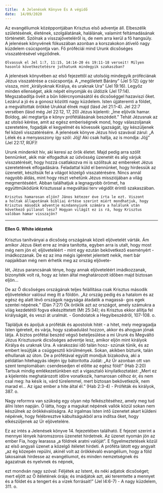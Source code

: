 ```yaml
---
title:  A Jelenések Könyve És A végidő
date:  14/09/2020
---
```


Az evangéliumok középpontjában Krisztus első adventje áll. Elbeszélik születésének, életének, szolgálatának, halálának, valamint feltámadásának történetét. Szólnak a visszajöveteléről is, de nem arra kerül a fő hangsúly. A jelenések könyvének fókuszában azonban a korszakokon átívelő nagy küzdelem csúcspontja van. Fő próféciái mind Urunk dicsőséges visszatérésével végződnek.

`Olvassuk el Jel 1:7, 11:15, 14:14-20 és 19:11-18 verseit! Milyen hasonló következtetésre juthatunk mindegyik szakaszban?`

A jelenések könyvében az első fejezettől az utolsóig mindegyik próféciának Jézus visszatérése a csúcspontja. A „megöletett Bárány” (Jel 5:12) úgy tér vissza, mint „királyoknak Királya, és uraknak Ura” (Jel 19:16). Legyőz minden ellenséget, akik népét elnyomják és üldözik (Jel 17:14). Megszabadítja övéit a bűn lidércnyomásától és dicsőséggel hazaviszi őket. Lezárul a jó és a gonosz közötti nagy küzdelem. Isten újjáteremti a földet, a megváltottak örökké Urukkal élnek majd (lásd Jel 21:1-4). Jel 22:7 versében (lásd még Jel 22:12, 17, 20) Jézus kijelenti: „Íme eljövök hamar. Boldog, aki megtartja e könyv prófétálásának beszédeit.” Tehát Jézusnak az az utolsó kérése, amit az egész emberiségnek mond, hogy válaszoljanak szeretetére, fogadják el kegyelmét és kövessék igazságát, így készüljenek fel közeli visszatérésére. A jelenések könyve Jézus hívó szavával zárul: „A Lélek és a menyasszony így szól: Jöjj! Aki csak hallja, az is mondja: Jöjj” (Jel 22:17, RÚF)!

Urunk mindenkit hív, aki keresi az örök életet. Majd pedig arra szólít bennünket, akik már elfogadtuk az üdvösség üzenetét és alig várjuk visszatérését, hogy hozzá csatlakozva mi is szólítsuk az embereket Jézus szeretetének elfogadására. Feladattal küld el bennünket, hogy hirdessük az üzenetét, készítsük fel a világot közelgő visszatérésére. Nincs annál nagyobb áldás, mint hogy részt vehetünk Jézus missziójában a világ megmentéséért. Abban találhatjuk a legnagyobb örömet, ha együttműködünk Krisztussal a megváltási terv végidőt érintő szakaszában. 

`Krisztus hamarosan eljön? János kétezer éve írta le ezt. Viszont a holtak állapotának bibliai értése szerint miért mondhatjuk, hogy Krisztus második adventje mindannyiunk számára a halálunk után következő pillanat lesz? Hogyan világít ez is rá, hogy Krisztus valóban hamar visszajön?`

---

#### Ellen G. White idézetek

Krisztus tanítványai a dicsőség országának közeli eljövetelét várták. Ám amikor Jézus őket erre az imára tanította, egyben arra is utalt, hogy most még nem jön el; eljöveteléért - mint egy ezután bekövetkező eseményért - imádkozzanak. De ez az ima mégis ígéretet jelentett nekik, mert bár napjaikban még nem érhetik meg az ország eljövete-

lét, Jézus parancsának ténye, hogy annak eljöveteléért imádkozzanak, bizonyíték volt rá, hogy az Isten által meghatározott időben majd biztosan eljön...

De az Ő dicsőséges országának teljes felállítása csak Krisztus második eljövetelekor valósul meg itt a földön. „Az ország pedig és a hatalom és az egész ég alatt lévő országok nagysága átadatik a magassá- gos egek szentei népének.” (Dán 7:27) Ők öröklik azt az országot, amely számukra a világ kezdetétől fogva elkészíttetett (Mt 25:34); és Krisztus ekkor állítja fel királyságát, és veszi át uralmát. - Gondolatok a Hegyibeszédről, 107-108. o.

Tápláljuk és ápoljuk a próféták és apostolok hitét - a hitet, mely megragadja Isten ígéreteit, és várja, hogy szabadulást hozzon, akkor és ahogyan jónak látja. A biztos prófétai beszéd végső beteljesülése a mi Urunk és Megváltó Jézus Krisztusunk dicsőséges adventje lesz, amikor eljön mint királyok Királya és uraknak Ura. A várakozási idő talán hosz- szúnak tűnik, és az embert lesújtják a csüggesztő körülmények. Sokan, akikben bíztunk, talán elhullanak az úton. De a prófétával együtt mondjuk bizakodva, aki a példátlan hitehagyás idején így bátorította Júdát: „Az Úr azonban ott van szent templomában: csendesedjen el előtte az egész föld!” (Hab 2:20) Tartsuk mindig emlékezetünkben ezt a vigasztaló kinyilatkoztatást: „Mert ez a kijelentés meghatározott időre vonatkozik, hamarosan célhoz ér, és nem csal meg: ha késik is, várd türelemmel, mert biztosan bekövetkezik, nem marad el... Az igaz ember a hite által él.” (Hab 2:3-4) - Próféták és királyok, 387. o.

Nagy reformra van szükség egy olyan nép felkészítéséhez, amely meg tud állni Isten napján. Ő látta, hogy a magukat népének vallók közül sokan nem készülnek az örökkévalóságra. Az irgalmas Isten intő üzenetet akart küldeni népének, hogy felébresztve kábultságukból arra indítsa őket, hogy elkészüljenek az Úr eljövetelére.

Ez az intés a Jelenések könyve 14. fejezetében található. E fejezet szerint a mennyei lények háromszoros üzenetet hirdetnek. Az üzenet nyomán jön az ember Fia, hogy learassa „a földnek aratni valóját”. E figyelmeztetések közül az első angyali üzenet a közelgő ítéletet hirdeti. A próféta látott egy angyalt „az ég közepén repülni, akinél volt az örökkévaló evangélium, hogy a föld lakosainak hirdesse az evangéliumot, és minden nemzetségnek és ágazatnak és nyelvnek és népnek,

ezt mondván nagy szóval: Féljétek az Istent, és néki adjatok dicsőséget; mert eljött az Ő ítéletének órája; és imádjátok azt, aki teremtette a mennyet és a földet és a tengert és a vizek forrásait!” (Jel l4:6-7) - A nagy küzdelem, 311. o.
